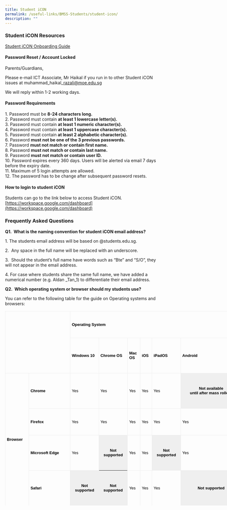 ```yaml
---
title: Student iCON
permalink: /useful-links/BMSS-Students/student-icon/
description: ""
---
```


### Student iCON Resources
[Student iCON Onboarding Guide](/files/Student-iCON-Onboarding-Guide.pdf)



#### Password Reset / Account Locked

Parents/Guardians,  
  
Please e-mail ICT Associate, Mr Haikal if you run in to other Student iCON issues at muhammad\_haikal\_razali@moe.edu.sg  
  
We will reply within 1-2 working days.&nbsp;

#### Password Requirements

1\.  Password must be&nbsp;**8-24 characters long.**<br>
2.  Password must contain&nbsp;**at least 1 lowercase letter(s).**<br>
3.  Password must contain&nbsp;**at least 1 numeric character(s).**<br>
4.  Password must contain&nbsp;**at least 1 uppercase character(s).**<br>
5.  Password must contain&nbsp;**at least 2 alphabetic character(s).**<br>
6.  Password&nbsp;**must not be one of the 3 previous passwords.**<br>
7.  Password&nbsp;**must not match or contain first name.**<br>
8.  Password&nbsp;**must not match or contain last name.**<br>
9.  Password&nbsp;**must not match or contain user ID.**<br>
10.  Password expires every 360 days. Users will be alerted via email 7 days before the expiry date.<br>
11.  Maximum of 5 login attempts are allowed.<br>
12.  The password has to be change after subsequent password resets.

#### How to login to student iCON

Students can go to the link below to access Student iCON.  
[https://workspace.google.com/dashboard](https://workspace.google.com/dashboard)

### Frequently Asked Questions

**Q1.&nbsp; What is the naming convention for student iCON email address?**

1\.  The students email address will be based on @students.edu.sg.  
      
    
2\.  &nbsp;Any space in the full name will be replaced with an underscore.  
      
    
3\.  &nbsp;Should the student’s full name have words such as “Bte” and “S/O”, they will not appear in the email address.  
      
    
4\.  For case where students share the same full name, we have added a numerical number (e.g. Aldan \_Tan\_1) to differentiate their email address.

**Q2.&nbsp; Which operating system or browser should my students use?**  
  

You can refer to the following table for the guide on Operating systems and browsers:
	
<table style="box-sizing: border-box; border-collapse: collapse; color: rgb(0, 0, 0); font-family: Mukta, sans-serif; font-size: medium; font-style: normal; font-variant-ligatures: normal; font-variant-caps: normal; font-weight: 400; letter-spacing: normal; orphans: 2; text-align: start; text-transform: none; white-space: normal; widows: 2; word-spacing: 0px; -webkit-text-stroke-width: 0px; text-decoration-thickness: initial; text-decoration-style: initial; text-decoration-color: initial; width: 780px; height: 640px;" class="ive_eobj_center iveo_table ives_tab_simple3"><tbody style="box-sizing: border-box;" class=""><tr style="box-sizing: border-box; height: 88px;" class=""><td style="box-sizing: border-box; padding: 5px; border: 1px solid rgb(237, 237, 237); width: 214.219px; height: 204px;" width="76" rowspan="2" colspan="2" class="">&nbsp;</td><td style="box-sizing: border-box; padding: 5px; border: 1px solid rgb(237, 237, 237); width: 564.781px; height: 88px;" width="418" colspan="6" class=""><p style="box-sizing: border-box;" class=""><b style="box-sizing: border-box; font-weight: bolder;" class=""><span style="box-sizing: border-box;" class=""><span style="box-sizing: border-box; color: rgb(0, 0, 0); font-family: arial, sans-serif; font-size: small;">Operating System</span></span></b></p></td></tr><tr style="box-sizing: border-box; height: 116px;" class=""><td style="box-sizing: border-box; padding: 5px; border: 1px solid rgb(237, 237, 237); width: 94.5859px; height: 116px;" width="76" class=""><p style="box-sizing: border-box;" class=""><b style="box-sizing: border-box; font-weight: bolder;" class=""><span style="box-sizing: border-box;" class=""><span style="box-sizing: border-box; color: rgb(0, 0, 0); font-family: arial, sans-serif; font-size: small;">Windows 10</span></span></b></p></td><td style="box-sizing: border-box; padding: 5px; border: 1px solid rgb(237, 237, 237); width: 94.5859px; height: 116px;" width="76" class=""><p style="box-sizing: border-box;" class=""><b style="box-sizing: border-box; font-weight: bolder;" class=""><span style="box-sizing: border-box;" class=""><span style="box-sizing: border-box; color: rgb(0, 0, 0); font-family: arial, sans-serif; font-size: small;">Chrome OS</span></span></b></p></td><td style="box-sizing: border-box; padding: 5px; border: 1px solid rgb(237, 237, 237); width: 41.7266px; height: 116px;" width="62" class=""><p style="box-sizing: border-box;" class=""><b style="box-sizing: border-box; font-weight: bolder;" class=""><span style="box-sizing: border-box;" class=""><span style="box-sizing: border-box; color: rgb(0, 0, 0); font-family: arial, sans-serif; font-size: small;">Mac OS</span></span></b></p></td><td style="box-sizing: border-box; padding: 5px; border: 1px solid rgb(237, 237, 237); width: 38.9453px; height: 116px;" width="52" class=""><p style="box-sizing: border-box;" class=""><b style="box-sizing: border-box; font-weight: bolder;" class=""><span style="box-sizing: border-box;" class=""><span style="box-sizing: border-box; color: rgb(0, 0, 0); font-family: arial, sans-serif; font-size: small;">iOS</span></span></b></p></td><td style="box-sizing: border-box; padding: 5px; border: 1px solid rgb(237, 237, 237); width: 94.5859px; height: 116px;" width="76" class=""><p style="box-sizing: border-box;" class=""><b style="box-sizing: border-box; font-weight: bolder;" class=""><span style="box-sizing: border-box;" class=""><span style="box-sizing: border-box; color: rgb(0, 0, 0); font-family: arial, sans-serif; font-size: small;">iPadOS</span></span></b></p></td><td style="box-sizing: border-box; padding: 5px; border: 1px solid rgb(237, 237, 237); width: 200.352px; height: 116px;" width="75" class=""><p style="box-sizing: border-box;" class=""><b style="box-sizing: border-box; font-weight: bolder;" class=""><span style="box-sizing: border-box;" class=""><span style="box-sizing: border-box; color: rgb(0, 0, 0); font-family: arial, sans-serif; font-size: small;">Android</span></span></b></p></td></tr><tr style="box-sizing: border-box; height: 116px;" class=""><td style="box-sizing: border-box; padding: 5px; border: 1px solid rgb(237, 237, 237); width: 77.8984px; height: 436px;" width="19" rowspan="4" class=""><p style="box-sizing: border-box;" class=""><span style="box-sizing: border-box; color: rgb(0, 0, 0); font-family: arial, sans-serif; font-size: small;"><b style="box-sizing: border-box; font-weight: bolder;" class=""><span style="box-sizing: border-box;" class="">Browser</span></b><b style="box-sizing: border-box; font-weight: bolder;" class=""></b></span></p></td><td style="box-sizing: border-box; padding: 5px; border: 1px solid rgb(237, 237, 237); width: 136.32px; height: 116px;" width="56" class=""><p style="box-sizing: border-box;" class=""><b style="box-sizing: border-box; font-weight: bolder;" class=""><span style="box-sizing: border-box;" class=""><span style="box-sizing: border-box; color: rgb(0, 0, 0); font-family: arial, sans-serif; font-size: small;">Chrome</span></span></b></p></td><td style="box-sizing: border-box; padding: 5px; border: 1px solid rgb(237, 237, 237); width: 94.5859px; height: 116px;" width="76" class=""><p style="box-sizing: border-box;" class=""><span style="box-sizing: border-box;" class=""><span style="box-sizing: border-box; color: rgb(0, 0, 0); font-family: arial, sans-serif; font-size: small;">Yes</span></span></p></td><td style="box-sizing: border-box; padding: 5px; border: 1px solid rgb(237, 237, 237); width: 94.5859px; height: 116px;" width="76" class=""><p style="box-sizing: border-box;" class=""><span style="box-sizing: border-box;" class=""><span style="box-sizing: border-box; color: rgb(0, 0, 0); font-family: arial, sans-serif; font-size: small;">Yes</span></span></p></td><td style="box-sizing: border-box; padding: 5px; border: 1px solid rgb(237, 237, 237); width: 41.7266px; height: 116px;" width="62" class=""><p style="box-sizing: border-box;" class=""><span style="box-sizing: border-box;" class=""><span style="box-sizing: border-box; color: rgb(0, 0, 0); font-family: arial, sans-serif; font-size: small;">Yes</span></span></p></td><td style="box-sizing: border-box; padding: 5px; border: 1px solid rgb(237, 237, 237); width: 38.9453px; height: 116px;" width="52" class=""><p style="box-sizing: border-box;" class=""><span style="box-sizing: border-box;" class=""><span style="box-sizing: border-box; color: rgb(0, 0, 0); font-family: arial, sans-serif; font-size: small;">Yes</span></span></p></td><td style="box-sizing: border-box; padding: 5px; border: 1px solid rgb(237, 237, 237); width: 94.5859px; height: 116px;" width="76" class=""><p style="box-sizing: border-box;" class=""><span style="box-sizing: border-box;" class=""><span style="box-sizing: border-box; color: rgb(0, 0, 0); font-family: arial, sans-serif; font-size: small;">Yes</span></span></p></td><th style="box-sizing: border-box; padding: 5px; background-color: rgb(239, 239, 239); width: 200.352px; height: 116px;"><p style="box-sizing: border-box;" class=""><span style="box-sizing: border-box; color: rgb(0, 0, 0); font-family: arial, sans-serif; font-size: small;"><span style="box-sizing: border-box;" class="">Not available until&nbsp;after&nbsp;mass&nbsp;</span>rollout</span></p></th></tr><tr style="box-sizing: border-box; height: 88px;" class=""><td style="box-sizing: border-box; padding: 5px; border: 1px solid rgb(237, 237, 237); width: 136.32px; height: 88px;" width="56" class=""><p style="box-sizing: border-box;" class=""><b style="box-sizing: border-box; font-weight: bolder;" class=""><span style="box-sizing: border-box;" class=""><span style="box-sizing: border-box; color: rgb(0, 0, 0); font-family: arial, sans-serif; font-size: small;">Firefox</span></span></b></p></td><td style="box-sizing: border-box; padding: 5px; border: 1px solid rgb(237, 237, 237); width: 94.5859px; height: 88px;" width="76" class=""><p style="box-sizing: border-box;" class=""><span style="box-sizing: border-box;" class=""><span style="box-sizing: border-box; color: rgb(0, 0, 0); font-family: arial, sans-serif; font-size: small;">Yes</span></span></p></td><td style="box-sizing: border-box; padding: 5px; border: 1px solid rgb(237, 237, 237); width: 94.5859px; height: 88px;" width="76" class=""><p style="box-sizing: border-box;" class=""><span style="box-sizing: border-box;" class=""><span style="box-sizing: border-box; color: rgb(0, 0, 0); font-family: arial, sans-serif; font-size: small;">Yes</span></span></p></td><td style="box-sizing: border-box; padding: 5px; border: 1px solid rgb(237, 237, 237); width: 41.7266px; height: 88px;" width="62" class=""><p style="box-sizing: border-box;" class=""><span style="box-sizing: border-box;" class=""><span style="box-sizing: border-box; color: rgb(0, 0, 0); font-family: arial, sans-serif; font-size: small;">Yes</span></span></p></td><td style="box-sizing: border-box; padding: 5px; border: 1px solid rgb(237, 237, 237); width: 38.9453px; height: 88px;" width="52" class=""><p style="box-sizing: border-box;" class=""><span style="box-sizing: border-box;" class=""><span style="box-sizing: border-box; color: rgb(0, 0, 0); font-family: arial, sans-serif; font-size: small;">Yes</span></span></p></td><td style="box-sizing: border-box; padding: 5px; border: 1px solid rgb(237, 237, 237); width: 94.5859px; height: 88px;" width="76" class=""><p style="box-sizing: border-box;" class=""><span style="box-sizing: border-box;" class=""><span style="box-sizing: border-box; color: rgb(0, 0, 0); font-family: arial, sans-serif; font-size: small;">Yes</span></span></p></td><td style="box-sizing: border-box; padding: 5px; border: 1px solid rgb(237, 237, 237); width: 200.352px; height: 88px;" width="75" class=""><p style="box-sizing: border-box;" class=""><span style="box-sizing: border-box;" class=""><span style="box-sizing: border-box; color: rgb(0, 0, 0); font-family: arial, sans-serif; font-size: small;">Yes</span></span></p></td></tr><tr style="box-sizing: border-box; height: 116px;" class=""><td style="box-sizing: border-box; padding: 5px; border: 1px solid rgb(237, 237, 237); width: 136.32px; height: 116px;" width="56" class=""><p style="box-sizing: border-box;" class=""><span style="box-sizing: border-box; color: rgb(0, 0, 0); font-family: arial, sans-serif; font-size: small;"><b style="box-sizing: border-box; font-weight: bolder;" class=""><span style="box-sizing: border-box;" class="">Microsoft&nbsp;</span></b><b style="box-sizing: border-box; font-weight: bolder;" class=""><span style="box-sizing: border-box;" class="">Edge</span></b></span></p></td><td style="box-sizing: border-box; padding: 5px; border: 1px solid rgb(237, 237, 237); width: 94.5859px; height: 116px;" width="76" class=""><p style="box-sizing: border-box;" class=""><span style="box-sizing: border-box;" class=""><span style="box-sizing: border-box; color: rgb(0, 0, 0); font-family: arial, sans-serif; font-size: small;">Yes</span></span></p></td><th style="box-sizing: border-box; padding: 5px; background-color: rgb(239, 239, 239); width: 94.5859px; height: 116px;"><p style="box-sizing: border-box;" class=""><span style="box-sizing: border-box;" class=""><span style="box-sizing: border-box; color: rgb(0, 0, 0); font-family: arial, sans-serif; font-size: small;">Not supported</span></span></p></th><td style="box-sizing: border-box; padding: 5px; border: 1px solid rgb(237, 237, 237); width: 41.7266px; height: 116px;" width="62" class=""><p style="box-sizing: border-box;" class=""><span style="box-sizing: border-box;" class=""><span style="box-sizing: border-box; color: rgb(0, 0, 0); font-family: arial, sans-serif; font-size: small;">Yes</span></span></p></td><td style="box-sizing: border-box; padding: 5px; border: 1px solid rgb(237, 237, 237); width: 38.9453px; height: 116px;" width="52" class=""><p style="box-sizing: border-box;" class=""><span style="box-sizing: border-box;" class=""><span style="box-sizing: border-box; color: rgb(0, 0, 0); font-family: arial, sans-serif; font-size: small;">Yes</span></span></p></td><th style="box-sizing: border-box; padding: 5px; background-color: rgb(239, 239, 239); width: 94.5859px; height: 116px;"><p style="box-sizing: border-box;" class=""><span style="box-sizing: border-box;" class=""><span style="box-sizing: border-box; color: rgb(0, 0, 0); font-family: arial, sans-serif; font-size: small;">Not supported</span></span></p></th><td style="box-sizing: border-box; padding: 5px; border: 1px solid rgb(237, 237, 237); width: 200.352px; height: 116px;" width="75" class=""><p style="box-sizing: border-box;" class=""><span style="box-sizing: border-box;" class=""><span style="box-sizing: border-box; color: rgb(0, 0, 0); font-family: arial, sans-serif; font-size: small;">Yes</span></span></p></td></tr><tr style="box-sizing: border-box; height: 116px;" class=""><td style="box-sizing: border-box; padding: 5px; border: 1px solid rgb(237, 237, 237); width: 136.32px; height: 116px;" width="56" class=""><p style="box-sizing: border-box;" class=""><b style="box-sizing: border-box; font-weight: bolder;" class=""><span style="box-sizing: border-box;" class=""><span style="box-sizing: border-box; color: rgb(0, 0, 0); font-family: arial, sans-serif; font-size: small;">Safari</span></span></b></p></td><th style="box-sizing: border-box; padding: 5px; background-color: rgb(239, 239, 239); width: 94.5859px; height: 116px;"><p style="box-sizing: border-box;" class=""><span style="box-sizing: border-box;" class=""><span style="box-sizing: border-box; color: rgb(0, 0, 0); font-family: arial, sans-serif; font-size: small;">Not supported</span></span></p></th><th style="box-sizing: border-box; padding: 5px; background-color: rgb(239, 239, 239); width: 94.5859px; height: 116px;"><p style="box-sizing: border-box;" class=""><span style="box-sizing: border-box;" class=""><span style="box-sizing: border-box; color: rgb(0, 0, 0); font-family: arial, sans-serif; font-size: small;">Not supported</span></span></p></th><td style="box-sizing: border-box; padding: 5px; border: 1px solid rgb(237, 237, 237); width: 41.7266px; height: 116px;" width="62" class=""><p style="box-sizing: border-box;" class=""><span style="box-sizing: border-box;" class=""><span style="box-sizing: border-box; color: rgb(0, 0, 0); font-family: arial, sans-serif; font-size: small;">Yes</span></span></p></td><td style="box-sizing: border-box; padding: 5px; border: 1px solid rgb(237, 237, 237); width: 38.9453px; height: 116px;" width="52" class=""><p style="box-sizing: border-box;" class=""><span style="box-sizing: border-box;" class=""><span style="box-sizing: border-box; color: rgb(0, 0, 0); font-family: arial, sans-serif; font-size: small;">Yes</span></span></p></td><td style="box-sizing: border-box; padding: 5px; border: 1px solid rgb(237, 237, 237); width: 94.5859px; height: 116px;" width="76" class=""><p style="box-sizing: border-box;" class=""><span style="box-sizing: border-box;" class=""><span style="box-sizing: border-box; color: rgb(0, 0, 0); font-family: arial, sans-serif; font-size: small;">Yes</span></span></p></td><th style="box-sizing: border-box; padding: 5px; background-color: rgb(239, 239, 239); width: 200.352px; height: 116px;"><p style="box-sizing: border-box;" class=""><span style="box-sizing: border-box;" class=""><span style="box-sizing: border-box; color: rgb(0, 0, 0); font-family: arial, sans-serif; font-size: small;">Not supported</span></span></p></th></tr></tbody></table>